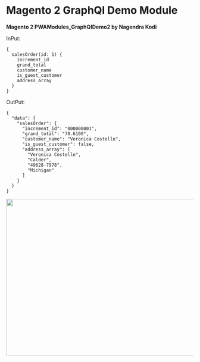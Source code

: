 # Magento 2 GraphQl Demo Module


**Magento 2 PWAModules_GraphQlDemo2 by Nagendra Kodi**

InPut:
```
{
  salesOrder(id: 1) {
    increment_id
    grand_total
    customer_name
    is_guest_customer	    
    address_array
  }
}
```


OutPut:
```
{
  "data": {
    "salesOrder": {
      "increment_id": "000000001",
      "grand_total": "78.6100",
      "customer_name": "Veronica Costello",
      "is_guest_customer": false,
      "address_array": [
        "Veronica Costello",
        "Calder",
        "49628-7978",
        "Michigan"
      ]
    }
  }
}
```
<img src="https://i.imgur.com/OCRvXDS.png" width="823" height="421" />
